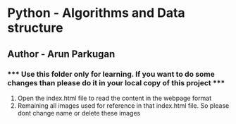 # Python - Algorithms and Data structure
## Author - Arun Parkugan
### *** Use this folder only for learning. If you want to do some changes than please do it in your local copy of this project ***

1. Open the index.html file to read the content in the webpage format
2. Remaining all images used for reference in that index.html file. So please dont change name or delete these images

